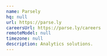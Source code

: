 ```yaml
---
name: Parsely
hq: null
url: https://parse.ly
careersUrl: https://parse.ly/careers
remoteModel: null
timezone: null
description: Analytics solutions.
---
```

